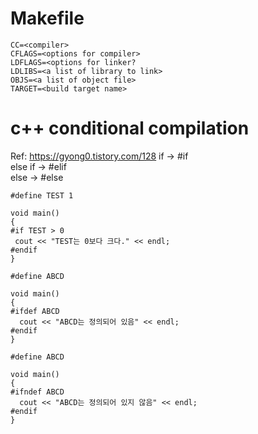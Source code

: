 # Makefile 
```
CC=<compiler>
CFLAGS=<options for compiler>
LDFLAGS=<options for linker?
LDLIBS=<a list of library to link>
OBJS=<a list of object file>
TARGET=<build target name>
```

# c++ conditional compilation
Ref: https://gyong0.tistory.com/128
if       -> #if  
else if -> #elif  
else    -> #else  

```
#define TEST 1

void main()
{
#if TEST > 0
 cout << "TEST는 0보다 크다." << endl;
#endif
}
```

```
#define ABCD

void main()
{
#ifdef ABCD
  cout << "ABCD는 정의되어 있음" << endl;
#endif
}
```

```
#define ABCD

void main()
{
#ifndef ABCD
  cout << "ABCD는 정의되어 있지 않음" << endl;
#endif
}
```
